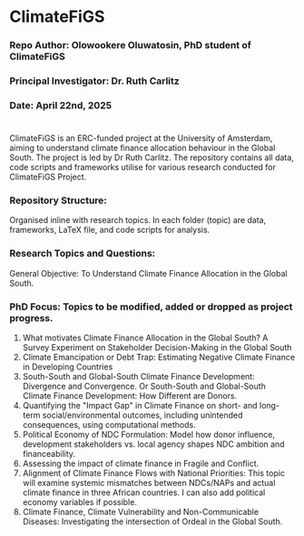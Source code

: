 # ClimateFiGS
### Repo Author: Olowookere Oluwatosin, PhD student of ClimateFiGS
### Principal Investigator: Dr. Ruth Carlitz 
### Date: April 22nd, 2025
#

ClimateFiGS is an ERC-funded project at the University of Amsterdam, aiming to understand climate finance allocation behaviour in the Global South. The project is led by Dr Ruth Carlitz. The repository contains all data, code scripts and frameworks utilise for various research conducted for ClimateFiGS Project. 

### Repository Structure: 
Organised inline with research topics. In each folder (topic) are data, frameworks, LaTeX file, and code scripts for analysis. 

### Research Topics and Questions: 
General Objective: To Understand Climate Finance Allocation in the Global South.

### PhD Focus: Topics to be modified, added or dropped as project progress. 
1. What motivates Climate Finance Allocation in the Global South? A Survey Experiment on Stakeholder Decision-Making in the Global South
2. Climate Emancipation or Debt Trap: Estimating Negative Climate Finance in Developing Countries
3. South-South and Global-South Climate Finance Development: Divergence and Convergence.  Or South-South and Global-South Climate Finance Development: How Different are Donors.
4. Quantifying the "Impact Gap" in Climate Finance on short- and long-term social/environmental outcomes, including unintended consequences, using computational methods. 
5. Political Economy of NDC Formulation: Model how donor influence, development stakeholders vs. local agency shapes NDC ambition and financeability.
6. Assessing the impact of climate finance in Fragile and Conflict. 
7. Alignment of Climate Finance Flows with National Priorities: This topic will examine systemic mismatches between NDCs/NAPs and actual climate finance in three African countries. I can also add political economy variables if possible.
8. Climate Finance, Climate Vulnerability and Non-Communicable Diseases: Investigating the intersection of Ordeal in the Global South. 
